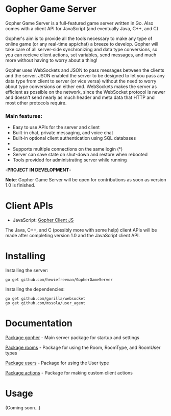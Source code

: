 # Gopher Game Server
Gopher Game Server is a full-featured game server written in Go. Also comes with a client API for JavaScript (and eventually Java, C++, and C)

Gopher's aim is to provide all the tools necessary to make any type of online game (or any real-time app/chat) a breeze to develop. Gopher will take care of all server-side synchronizing and data type conversions, so you can recieve client actions, set variables, send messages, and much more without having to worry about a thing!

Gopher uses WebSockets and JSON to pass messages between the clients and the server. JSON enabled the server to be designed to let you pass any data type from client to server (or vice versa) without the need to worry about type conversions on either end. WebSockets makes the server as efficient as possible on the network, since the WebSocket protocol is newer and doesn't send nearly as much header and meta data that HTTP and most other protocols require.

### Main features:

 - Easy to use APIs for the server and client
 - Built-in chat, private messaging, and voice chat
 - Built-in optional client authentication using SQL databases
 - 
 - Supports multiple connections on the same login (*)
 - Server can save state on shut-down and restore when rebooted
 - Tools provided for administrating server while running

-**PROJECT IN DEVELOPMENT**-

**Note**: Gopher Game Server will be open for contributions as soon as version 1.0 is finished.

# Client APIs

 - JavaScript: [Gopher Client JS](https://github.com/hewiefreeman/GopherClientJS)

The Java, C++, and C (possibly more with some help) client APIs will be made after completing version 1.0 and the JavaScript client API.

# Installing
Installing the server:
     
    go get github.com/hewiefreeman/GopherGameServer
     
Installing the dependencies:
     
    go get github.com/gorilla/websocket
    go get github.com/mssola/user_agent
     
# Documentation

[Package gopher](https://godoc.org/github.com/hewiefreeman/GopherGameServer) - Main server package for startup and settings

[Package rooms](https://godoc.org/github.com/hewiefreeman/GopherGameServer/rooms) - Package for using the Room, RoomType, and RoomUser types

[Package users](https://godoc.org/github.com/hewiefreeman/GopherGameServer/users) - Package for using the User type

[Package actions](https://godoc.org/github.com/hewiefreeman/GopherGameServer/actions) - Package for making custom client actions

# Usage

(Coming soon...)
